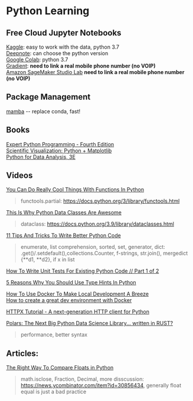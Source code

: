 # Python Learning
## Free Cloud Jupyter Notebooks
[Kaggle](https://www.kaggle.com/): easy to work with the data, python 3.7  
[Deepnote](https://deepnote.com/): can choose the python version  
[Google Colab](https://colab.research.google.com/): python 3.7    
[Gradient](https://gradient.run/): **need to link a real mobile phone number (no VOIP)**      
[Amazon SageMaker Studio Lab](https://studiolab.sagemaker.aws/) **need to link a real mobile phone number (no VOIP)**  
## Package Management
[mamba](https://github.com/mamba-org/mamba) -- replace conda, fast! 
## Books
[Expert Python Programming - Fourth Edition](https://www.oreilly.com/library/view/expert-python-programming/9781801071109/)  
[Scientific Visualization: Python + Matplotlib](https://github.com/rougier/scientific-visualization-book)  
[Python for Data Analysis, 3E](https://wesmckinney.com/book/)  

## Videos
[You Can Do Really Cool Things With Functions In Python](https://www.youtube.com/watch?v=ph2HjBQuI8Y)  
> functools.partial: https://docs.python.org/3/library/functools.html  

[This Is Why Python Data Classes Are Awesome](https://www.youtube.com/watch?v=CvQ7e6yUtnw)  
> dataclass: https://docs.python.org/3.9/library/dataclasses.html 

[11 Tips And Tricks To Write Better Python Code](https://www.youtube.com/watch?v=8OKTAedgFYg)  
> enumerate, list comprehension, sorted, set, generator, dict: .get()/.setdefault(),collections.Counter, f-strings, str.join(), mergedict {**d1, **d2}, if x in list  

[How To Write Unit Tests For Existing Python Code // Part 1 of 2](https://www.youtube.com/watch?v=ULxMQ57engo)  

[5 Reasons Why You Should Use Type Hints In Python](https://www.youtube.com/watch?v=dgBCEB2jVU0)   

[How To Use Docker To Make Local Development A Breeze](https://www.youtube.com/watch?v=zkMRWDQV4Tg)  
[How to create a great dev environment with Docker](https://www.youtube.com/watch?v=0H2miBK_gAk)  

[HTTPX Tutorial - A next-generation HTTP client for Python](https://www.youtube.com/watch?v=qAh5dDODJ5k)  

[Polars: The Next Big Python Data Science Library... written in RUST?](https://www.youtube.com/watch?v=VHqn7ufiilE)  
>  performance, better syntax  
## Articles:
[The Right Way To Compare Floats in Python](https://davidamos.dev/the-right-way-to-compare-floats-in-python/)
>  math.isclose, Fraction, Decimal, more disscussion: https://news.ycombinator.com/item?id=30856434, generally float equal is just a bad practice
